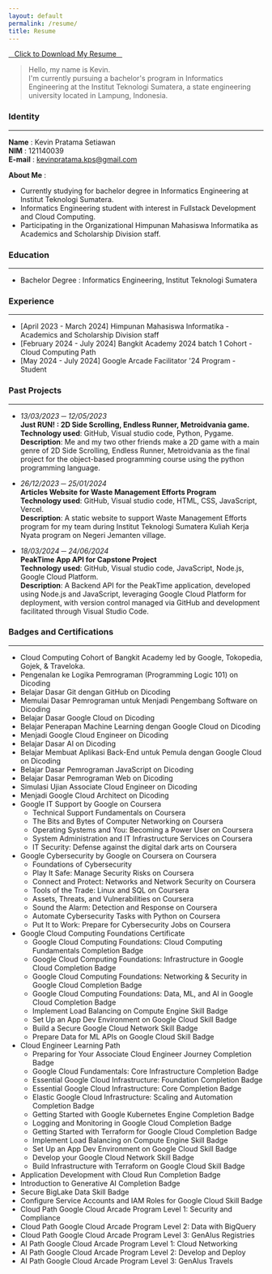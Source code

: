 ```yaml
---
layout: default
permalink: /resume/
title: Resume
---
```


<a href="../assets/Resume of Kevin Pratama Setiawan.pdf" download>
  &nbsp&nbsp <i class="fa-regular fa-file-pdf"> </i>
  Click to Download My Resume &nbsp&nbsp
</a>

> Hello, my name is Kevin. <br> I'm currently pursuing a bachelor's program in Informatics Engineering at the Institut Teknologi Sumatera, a state engineering university located in Lampung, Indonesia.

### Identity
<hr>

**Name**   : Kevin Pratama Setiawan <br>
**NIM**    : 121140039 <br>
**E-mail** : kevinpratama.kps@gmail.com

**About Me** :
* Currently studying for bachelor degree in Informatics Engineering at Institut Teknologi Sumatera.
* Informatics Engineering student with interest in Fullstack Development and Cloud Computing.
* Participating in the Organizational Himpunan Mahasiswa Informatika as Academics and Scholarship Division staff.

### Education
<hr>

* Bachelor Degree : Informatics Engineering, Institut Teknologi Sumatera

### Experience
<hr>

* [April 2023 - March 2024] Himpunan Mahasiswa Informatika - Academics and Scholarship Division staff
* [February 2024 - July 2024] Bangkit Academy 2024 batch 1 Cohort - Cloud Computing Path
* [May 2024 - July 2024] Google Arcade Facilitator '24 Program - Student

### Past Projects
<hr>

- _13/03/2023 ─ 12/05/2023_ <br>
**Just RUN! : 2D Side Scrolling, Endless Runner, Metroidvania game.** <br>
**Technology used**: GitHub, Visual studio code, Python, Pygame. <br>
**Description**: Me and my two other friends make a 2D game with a main genre of 2D Side Scrolling, Endless Runner, Metroidvania as the final project for the object-based programming course using the python programming language.

- _26/12/2023 ─ 25/01/2024_ <br>
**Articles Website for Waste Management Efforts Program** <br>
**Technology used**: GitHub, Visual studio code, HTML, CSS, JavaScript, Vercel. <br>
**Description**: A static website to support Waste Management Efforts program for my team during Institut Teknologi Sumatera Kuliah Kerja Nyata program on Negeri Jemanten village.

- _18/03/2024 ─ 24/06/2024_ <br>
**PeakTime App API for Capstone Project** <br>
**Technology used**: GitHub, Visual studio code, JavaScript, Node.js, Google Cloud Platform. <br>
**Description**: A Backend API for the PeakTime application, developed using Node.js and JavaScript, leveraging Google Cloud Platform for deployment, with version control managed via GitHub and development facilitated through Visual Studio Code.

### Badges and Certifications
<hr>

* Cloud Computing Cohort of Bangkit Academy led by Google, Tokopedia, Gojek, & Traveloka.
* Pengenalan ke Logika Pemrograman (Programming Logic 101) on Dicoding
* Belajar Dasar Git dengan GitHub on Dicoding
* Memulai Dasar Pemrograman untuk Menjadi Pengembang Software on Dicoding
* Belajar Dasar Google Cloud on Dicoding
* Belajar Penerapan Machine Learning dengan Google Cloud on Dicoding
* Menjadi Google Cloud Engineer on Dicoding
* Belajar Dasar AI on Dicoding
* Belajar Membuat Aplikasi Back-End untuk Pemula dengan Google Cloud on Dicoding
* Belajar Dasar Pemrograman JavaScript on Dicoding
* Belajar Dasar Pemrograman Web on Dicoding
* Simulasi Ujian Associate Cloud Engineer on Dicoding
* Menjadi Google Cloud Architect on Dicoding
* Google IT Support by Google on Coursera
  * Technical Support Fundamentals on Coursera
  * The Bits and Bytes of Computer Networking on Coursera
  * Operating Systems and You: Becoming a Power User on Coursera
  * System Administration and IT Infrastructure Services on Coursera
  * IT Security: Defense against the digital dark arts on Coursera
* Google Cybersecurity by Google on Coursera on Coursera
  * Foundations of Cybersecurity
  * Play It Safe: Manage Security Risks on Coursera
  * Connect and Protect: Networks and Network Security on Coursera
  * Tools of the Trade: Linux and SQL on Coursera
  * Assets, Threats, and Vulnerabilities on Coursera
  * Sound the Alarm: Detection and Response on Coursera
  * Automate Cybersecurity Tasks with Python on Coursera
  * Put It to Work: Prepare for Cybersecurity Jobs on Coursera
* Google Cloud Computing Foundations Certificate
  * Google Cloud Computing Foundations: Cloud Computing Fundamentals Completion Badge
  * Google Cloud Computing Foundations: Infrastructure in Google Cloud Completion Badge
  * Google Cloud Computing Foundations: Networking & Security in Google Cloud Completion Badge
  * Google Cloud Computing Foundations: Data, ML, and AI in Google Cloud Completion Badge
  * Implement Load Balancing on Compute Engine Skill Badge
  * Set Up an App Dev Environment on Google Cloud Skill Badge
  * Build a Secure Google Cloud Network Skill Badge
  * Prepare Data for ML APIs on Google Cloud Skill Badge
* Cloud Engineer Learning Path
  * Preparing for Your Associate Cloud Engineer Journey Completion Badge
  * Google Cloud Fundamentals: Core Infrastructure Completion Badge
  * Essential Google Cloud Infrastructure: Foundation Completion Badge
  * Essential Google Cloud Infrastructure: Core  Completion Badge
  * Elastic Google Cloud Infrastructure: Scaling and Automation Completion Badge
  * Getting Started with Google Kubernetes Engine Completion Badge
  * Logging and Monitoring in Google Cloud Completion Badge
  * Getting Started with Terraform for Google Cloud Completion Badge
  * Implement Load Balancing on Compute Engine Skill Badge
  * Set Up an App Dev Environment on Google Cloud Skill Badge
  * Develop your Google Cloud Network Skill Badge
  * Build Infrastructure with Terraform on Google Cloud Skill Badge
* Application Development with Cloud Run Completion Badge
* Introduction to Generative AI Completion Badge
* Secure BigLake Data Skill Badge
* Configure Service Accounts and IAM Roles for Google Cloud Skill Badge
* Cloud Path Google Cloud Arcade Program Level 1: Security and Compliance
* Cloud Path Google Cloud Arcade Program Level 2: Data with BigQuery
* Cloud Path Google Cloud Arcade Program Level 3: GenAIus Registries
* AI Path Google Cloud Arcade Program Level 1: Cloud Networking
* AI Path Google Cloud Arcade Program Level 2: Develop and Deploy
* AI Path Google Cloud Arcade Program Level 3: GenAIus Travels
